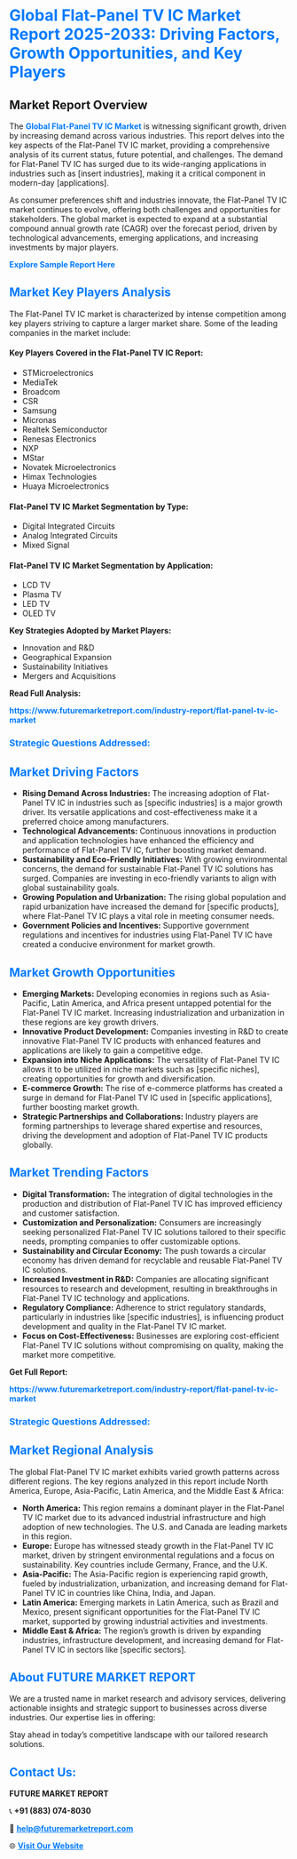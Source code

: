 <h1 style="color: #007BFF;">Global Flat-Panel TV IC Market Report 2025-2033: Driving Factors, Growth Opportunities, and Key Players</h1>

<section id="overview">
<h2>Market Report Overview</h2>
<p>The <a href="https://www.futuremarketreport.com/industry-report/flat-panel-tv-ic-market" style="color: #007BFF; text-decoration: none;"><strong>Global Flat-Panel TV IC Market</strong></a> is witnessing significant growth, driven by increasing demand across various industries. This report delves into the key aspects of the Flat-Panel TV IC market, providing a comprehensive analysis of its current status, future potential, and challenges. The demand for Flat-Panel TV IC has surged due to its wide-ranging applications in industries such as [insert industries], making it a critical component in modern-day [applications].</p>
<p>As consumer preferences shift and industries innovate, the Flat-Panel TV IC market continues to evolve, offering both challenges and opportunities for stakeholders. The global market is expected to expand at a substantial compound annual growth rate (CAGR) over the forecast period, driven by technological advancements, emerging applications, and increasing investments by major players.</p>
</section>

<section id="overview">
<p><a href="https://www.futuremarketreport.com/request-sample/reportId=81318" style="color: #007BFF; text-decoration: none;"><strong>Explore Sample Report Here</strong></a></p>
</section>

<section id="key-players">
<h2 style="color: #007BFF;">Market Key Players Analysis</h2>
<p>The Flat-Panel TV IC market is characterized by intense competition among key players striving to capture a larger market share. Some of the leading companies in the market include:</p>
<h4>Key Players Covered in the Flat-Panel TV IC Report:</h4>
<ul><li>STMicroelectronics</li><li>MediaTek</li><li>Broadcom</li><li>CSR</li><li>Samsung</li><li>Micronas</li><li>Realtek Semiconductor</li><li>Renesas Electronics</li><li>NXP</li><li>MStar</li><li>Novatek Microelectronics</li><li>Himax Technologies</li><li>Huaya Microelectronics</li></ul>
<h4>Flat-Panel TV IC Market Segmentation by Type:</h4>
<ul><li>Digital Integrated Circuits</li><li>Analog Integrated Circuits</li><li>Mixed Signal</li></ul>

<h4>Flat-Panel TV IC Market Segmentation by Application:</h4>
<ul><li>LCD TV</li><li>Plasma TV</li><li>LED TV</li><li>OLED TV</li></ul>
<p><strong>Key Strategies Adopted by Market Players:</strong></p>
<ul>
<li>Innovation and R&D</li>
<li>Geographical Expansion</li>
<li>Sustainability Initiatives</li>
<li>Mergers and Acquisitions</li>
</ul>
</section>

<section>
<p><strong>Read Full Analysis: </strong></p><a href="https://www.futuremarketreport.com/industry-report/flat-panel-tv-ic-market" style="color: #007BFF; text-decoration: none;"><strong>https://www.futuremarketreport.com/industry-report/flat-panel-tv-ic-market</strong></a>
<h3 style="color: #007BFF;">Strategic Questions Addressed:</h3>
</section>

<section id="driving-factors">
<h2 style="color: #007BFF;">Market Driving Factors</h2>
<ul>
<li><strong>Rising Demand Across Industries:</strong> The increasing adoption of Flat-Panel TV IC in industries such as [specific industries] is a major growth driver. Its versatile applications and cost-effectiveness make it a preferred choice among manufacturers.</li>
<li><strong>Technological Advancements:</strong> Continuous innovations in production and application technologies have enhanced the efficiency and performance of Flat-Panel TV IC, further boosting market demand.</li>
<li><strong>Sustainability and Eco-Friendly Initiatives:</strong> With growing environmental concerns, the demand for sustainable Flat-Panel TV IC solutions has surged. Companies are investing in eco-friendly variants to align with global sustainability goals.</li>
<li><strong>Growing Population and Urbanization:</strong> The rising global population and rapid urbanization have increased the demand for [specific products], where Flat-Panel TV IC plays a vital role in meeting consumer needs.</li>
<li><strong>Government Policies and Incentives:</strong> Supportive government regulations and incentives for industries using Flat-Panel TV IC have created a conducive environment for market growth.</li>
</ul>
</section>

<section id="growth-opportunities">
<h2 style="color: #007BFF;">Market Growth Opportunities</h2>
<ul>
<li><strong>Emerging Markets:</strong> Developing economies in regions such as Asia-Pacific, Latin America, and Africa present untapped potential for the Flat-Panel TV IC market. Increasing industrialization and urbanization in these regions are key growth drivers.</li>
<li><strong>Innovative Product Development:</strong> Companies investing in R&D to create innovative Flat-Panel TV IC products with enhanced features and applications are likely to gain a competitive edge.</li>
<li><strong>Expansion into Niche Applications:</strong> The versatility of Flat-Panel TV IC allows it to be utilized in niche markets such as [specific niches], creating opportunities for growth and diversification.</li>
<li><strong>E-commerce Growth:</strong> The rise of e-commerce platforms has created a surge in demand for Flat-Panel TV IC used in [specific applications], further boosting market growth.</li>
<li><strong>Strategic Partnerships and Collaborations:</strong> Industry players are forming partnerships to leverage shared expertise and resources, driving the development and adoption of Flat-Panel TV IC products globally.</li>
</ul>
</section>

<section id="trending-factors">
<h2 style="color: #007BFF;">Market Trending Factors</h2>
<ul>
<li><strong>Digital Transformation:</strong> The integration of digital technologies in the production and distribution of Flat-Panel TV IC has improved efficiency and customer satisfaction.</li>
<li><strong>Customization and Personalization:</strong> Consumers are increasingly seeking personalized Flat-Panel TV IC solutions tailored to their specific needs, prompting companies to offer customizable options.</li>
<li><strong>Sustainability and Circular Economy:</strong> The push towards a circular economy has driven demand for recyclable and reusable Flat-Panel TV IC solutions.</li>
<li><strong>Increased Investment in R&D:</strong> Companies are allocating significant resources to research and development, resulting in breakthroughs in Flat-Panel TV IC technology and applications.</li>
<li><strong>Regulatory Compliance:</strong> Adherence to strict regulatory standards, particularly in industries like [specific industries], is influencing product development and quality in the Flat-Panel TV IC market.</li>
<li><strong>Focus on Cost-Effectiveness:</strong> Businesses are exploring cost-efficient Flat-Panel TV IC solutions without compromising on quality, making the market more competitive.</li>
</ul>
</section>

<section>
<p><strong>Get Full Report: </strong></p><a href="https://www.futuremarketreport.com/industry-report/flat-panel-tv-ic-market" style="color: #007BFF; text-decoration: none;"><strong>https://www.futuremarketreport.com/industry-report/flat-panel-tv-ic-market</strong></a>
<h3 style="color: #007BFF;">Strategic Questions Addressed:</h3>
</section>


<section id="regional-analysis">
<h2 style="color: #007BFF;">Market Regional Analysis</h2>
<p>The global Flat-Panel TV IC market exhibits varied growth patterns across different regions. The key regions analyzed in this report include North America, Europe, Asia-Pacific, Latin America, and the Middle East & Africa:</p>
<ul>
<li><strong>North America:</strong> This region remains a dominant player in the Flat-Panel TV IC market due to its advanced industrial infrastructure and high adoption of new technologies. The U.S. and Canada are leading markets in this region.</li>
<li><strong>Europe:</strong> Europe has witnessed steady growth in the Flat-Panel TV IC market, driven by stringent environmental regulations and a focus on sustainability. Key countries include Germany, France, and the U.K.</li>
<li><strong>Asia-Pacific:</strong> The Asia-Pacific region is experiencing rapid growth, fueled by industrialization, urbanization, and increasing demand for Flat-Panel TV IC in countries like China, India, and Japan.</li>
<li><strong>Latin America:</strong> Emerging markets in Latin America, such as Brazil and Mexico, present significant opportunities for the Flat-Panel TV IC market, supported by growing industrial activities and investments.</li>
<li><strong>Middle East & Africa:</strong> The region’s growth is driven by expanding industries, infrastructure development, and increasing demand for Flat-Panel TV IC in sectors like [specific sectors].</li>
</ul>
</section>

<footer>
<h2 style="color: #007BFF;">About FUTURE MARKET REPORT</h2>
<p>We are a trusted name in market research and advisory services, delivering actionable insights and strategic support to businesses across diverse industries. Our expertise lies in offering:</p>

<p>Stay ahead in today’s competitive landscape with our tailored research solutions.</p>

<h2 style="color: #007BFF;">Contact Us:</h2>
<p><strong>FUTURE MARKET REPORT</strong></p>
<p>📞 <strong>+91 (883) 074-8030</strong></p>
<p>📧 <strong><a href="mailto:help@futuremarketreport.com" style="color: #007BFF;">help@futuremarketreport.com</a></strong></p>
<p>🌐 <strong><a href="https://www.futuremarketreport.com/" style="color: #007BFF;">Visit Our Website</a></strong></p>
</footer>